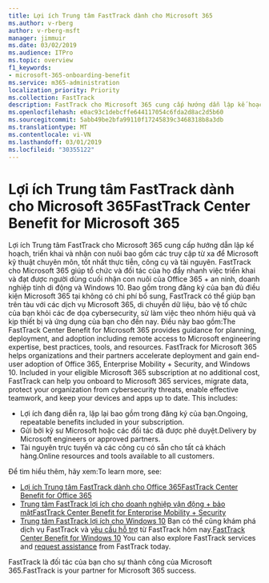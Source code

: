 ```yaml
---
title: Lợi ích Trung tâm FastTrack dành cho Microsoft 365
ms.author: v-rberg
author: v-rberg-msft
manager: jimmuir
ms.date: 03/02/2019
ms.audience: ITPro
ms.topic: overview
f1_keywords:
- microsoft-365-onboarding-benefit
ms.service: m365-administration
localization_priority: Priority
ms.collection: FastTrack
description: FastTrack cho Microsoft 365 cung cấp hướng dẫn lập kế hoạch, triển khai và nhận con nuôi bao gồm các truy cập từ xa để Microsoft kỹ thuật chuyên môn, tốt nhất thực tiễn, công cụ và tài nguyên. FastTrack cho Microsoft 365 giúp tổ chức và đối tác của họ đẩy nhanh việc triển khai và đạt được người dùng cuối nhận con nuôi của Office 365, Windows 10, và tính di động doanh nghiệp + bảo mật.
ms.openlocfilehash: e0ac93c1debcffe644117054c6fda2d8ac2d5b60
ms.sourcegitcommit: 5abb49be2bfa99110f17245839c3468318b8a3db
ms.translationtype: MT
ms.contentlocale: vi-VN
ms.lasthandoff: 03/01/2019
ms.locfileid: "30355122"
---
```

# <a name="fasttrack-center-benefit-for-microsoft-365"></a><span data-ttu-id="58c8b-104">Lợi ích Trung tâm FastTrack dành cho Microsoft 365</span><span class="sxs-lookup"><span data-stu-id="58c8b-104">FastTrack Center Benefit for Microsoft 365</span></span>

<span data-ttu-id="58c8b-p102">Lợi ích Trung tâm FastTrack cho Microsoft 365 cung cấp hướng dẫn lập kế hoạch, triển khai và nhận con nuôi bao gồm các truy cập từ xa để Microsoft kỹ thuật chuyên môn, tốt nhất thực tiễn, công cụ và tài nguyên. FastTrack cho Microsoft 365 giúp tổ chức và đối tác của họ đẩy nhanh việc triển khai và đạt được người dùng cuối nhận con nuôi của Office 365 + an ninh, doanh nghiệp tính di động và Windows 10. Bao gồm trong đăng ký của bạn đủ điều kiện Microsoft 365 tại không có chi phí bổ sung, FastTrack có thể giúp bạn trên tàu với các dịch vụ Microsoft 365, di chuyển dữ liệu, bảo vệ tổ chức của bạn khỏi các đe dọa cybersecurity, sử làm việc theo nhóm hiệu quả và kịp thiết bị và ứng dụng của bạn cho đến nay. Điều này bao gồm:</span><span class="sxs-lookup"><span data-stu-id="58c8b-p102">The FastTrack Center Benefit for Microsoft 365 provides guidance for planning, deployment, and adoption including remote access to Microsoft engineering expertise, best practices, tools, and resources. FastTrack for Microsoft 365 helps organizations and their partners accelerate deployment and gain end-user adoption of Office 365, Enterprise Mobility + Security, and Windows 10. Included in your eligible Microsoft 365 subscription at no additional cost, FastTrack can help you onboard to Microsoft 365 services, migrate data, protect your organization from cybersecurity threats, enable effective teamwork, and keep your devices and apps up to date. This includes:</span></span>

- <span data-ttu-id="58c8b-109">Lợi ích đang diễn ra, lặp lại bao gồm trong đăng ký của bạn.</span><span class="sxs-lookup"><span data-stu-id="58c8b-109">Ongoing, repeatable benefits included in your subscription.</span></span>
- <span data-ttu-id="58c8b-110">Gửi bởi kỹ sư Microsoft hoặc các đối tác đã được phê duyệt.</span><span class="sxs-lookup"><span data-stu-id="58c8b-110">Delivery by Microsoft engineers or approved partners.</span></span>
- <span data-ttu-id="58c8b-111">Tài nguyên trực tuyến và các công cụ có sẵn cho tất cả khách hàng.</span><span class="sxs-lookup"><span data-stu-id="58c8b-111">Online resources and tools available to all customers.</span></span>
  
<span data-ttu-id="58c8b-112">Để tìm hiểu thêm, hãy xem:</span><span class="sxs-lookup"><span data-stu-id="58c8b-112">To learn more, see:</span></span>

- [<span data-ttu-id="58c8b-113">Lợi ích Trung tâm FastTrack dành cho Office 365</span><span class="sxs-lookup"><span data-stu-id="58c8b-113">FastTrack Center Benefit for Office 365</span></span>](O365-fasttrack-benefit-for-office-365.md) 
- [<span data-ttu-id="58c8b-114">Trung tâm FastTrack lợi ích cho doanh nghiệp vận động + bảo mật</span><span class="sxs-lookup"><span data-stu-id="58c8b-114">FastTrack Center Benefit for Enterprise Mobility + Security</span></span>](EMS-fasttrack-benefit-for-EMS.md)
- <span data-ttu-id="58c8b-115">[Trung tâm FastTrack lợi ích cho Windows 10](Win-10-fasttrack-benefit-for-Windows-10.md) Bạn có thể cũng khám phá dịch vụ FastTrack và [yêu cầu hỗ trợ](https://go.microsoft.com/fwlink/p/?LinkId=2003903) từ FastTrack hôm nay.</span><span class="sxs-lookup"><span data-stu-id="58c8b-115">[FastTrack Center Benefit for Windows 10](Win-10-fasttrack-benefit-for-Windows-10.md) You can also explore FastTrack services and [request assistance](https://go.microsoft.com/fwlink/p/?LinkId=2003903) from FastTrack today.</span></span>

<span data-ttu-id="58c8b-116">FastTrack là đối tác của bạn cho sự thành công của Microsoft 365.</span><span class="sxs-lookup"><span data-stu-id="58c8b-116">FastTrack is your partner for Microsoft 365 success.</span></span>
  
  

 